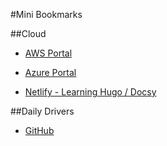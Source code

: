 
#Mini Bookmarks

##Cloud

* [AWS Portal](https://aws.amazon.com/)

* [Azure Portal](https://azure.microsoft.com/en-us/)

* [Netlify - Learning Hugo / Docsy](https://www.netlify.com/)


##Daily Drivers


* [GitHub](https://github.com/)
